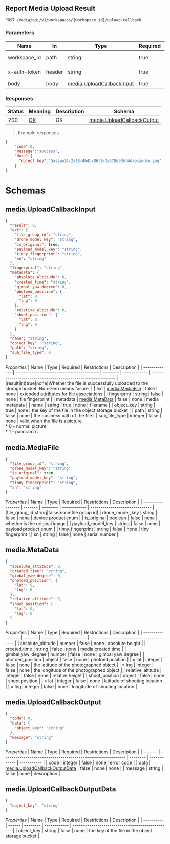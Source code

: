 ## Report Media Upload Result

<a id="opIdmedia-service-upload-callback"></a>
`POST /media/api/v1/workspaces/{workspace_id}/upload-callback`

<h3 id="上报文件上传结果-parameters">Parameters</h3>

| Name         | In     | Type                                                         | Required | Description  |
| ------------ | ------ | ------------------------------------------------------------ | -------- | ------------ |
| workspace_id | path   | string                                                       | true     | workspace id |
| x-auth-token | header | string                                                       | true     | access token |
| body         | body   | [media.UploadCallbackInput](#schemamedia.uploadcallbackinput) | true     |              |

<h3 id="上报文件上传结果-responses">Responses</h3>

| Status | Meaning                                                 | Description | Schema                                                       |
| ------ | ------------------------------------------------------- | ----------- | ------------------------------------------------------------ |
| 200    | [OK](https://tools.ietf.org/html/rfc7231#section-6.3.1) | OK          | [media.UploadCallbackOutput](#schemamedia.uploadcallbackoutput) |

> Example responses

```json
{
    "code":0,
    "message":"success",
   	"data":{
      "object_key":"5asjwu24-2a18-4b4b-86f9-3a678da0bf4d/example.jpg"
    }
}
```


# Schemas

<h2 id="tocS_media.UploadCallbackInput">media.UploadCallbackInput</h2>

<!-- backwards compatibility -->
<a id="schemamedia.uploadcallbackinput"></a>
<a id="schema_media.UploadCallbackInput"></a>
<a id="tocSmedia.uploadcallbackinput"></a>
<a id="tocsmedia.uploadcallbackinput"></a>

```json
{
  "result": 0,
  "ext": {
    "file_group_id": "string",
    "drone_model_key": "string",
    "is_original": true,
    "payload_model_key": "string",
    "tinny_fingerprint": "string",
    "sn": "string"
  },
  "fingerprint": "string",
  "metadata": {
    "absolute_altitude": 0,
    "created_time": "string",
    "gimbal_yaw_degree": 0,
    "photoed_position": {
      "lat": 0,
      "lng": 0
    },
    "relative_altitude": 0,
    "shoot_position": {
      "lat": 0,
      "lng": 0
    }
  },
  "name": "string",
  "object_key": "string",
  "path": "string",
  "sub_file_type": 0
}

```

*Properties*
| Name          | Type                                      | Required | Restrictions | Description                                                  |
| ------------- | ----------------------------------------- | -------- | ------------ | ------------------------------------------------------------ |
|result|int|true|none|Whether the file is successfully uploaded to the storage bucket. Non-zero means failure. |
| ext           | [media.MediaFile](#schemamedia.mediafile) | false    | none         | extended attributes for file associations                    |
| fingerprint   | string                                    | false    | none         | file fingerprint                                             |
| metadata      | [media.MetaData](#schemamedia.metadata)   | false    | none         | media metadata                                               |
| name          | string                                    | true     | none         | filename                                                     |
| object_key    | string                                    | true     | none         | the key of the file in the object storage bucket             |
| path          | string                                    | false    | none         | the business path of the file                                |
| sub_file_type | integer                                   | false    | none         | valid when the file is a picture<br>* 0 - normal picture<br>* 1 - panorama |


<h2 id="tocS_media.MediaFile">media.MediaFile</h2>

<!-- backwards compatibility -->
<a id="schemamedia.mediafile"></a>
<a id="schema_media.MediaFile"></a>
<a id="tocSmedia.mediafile"></a>
<a id="tocsmedia.mediafile"></a>

```json
{
  "file_group_id": "string",
  "drone_model_key": "string",
  "is_original": true,
  "payload_model_key": "string",
  "tinny_fingerprint": "string",
  "sn": "string"
}

```

*Properties*
| Name              | Type    | Required | Restrictions | Description                    |
| ----------------- | ------- | -------- | ------------ | ------------------------------ |
|file_group_id|string|false|none|file group id|
| drone_model_key   | string  | false    | none         | device product enum            |
| is_original       | boolean | false    | none         | whether is  the original image |
| payload_model_key | string  | false    | none         | payload product enum           |
| tinny_fingerprint | string  | false    | none         | tiny fingerprint               |
| sn                | string  | false    | none         | serial number                  |

<h2 id="tocS_media.MetaData">media.MetaData</h2>

<!-- backwards compatibility -->
<a id="schemamedia.metadata"></a>
<a id="schema_media.MetaData"></a>
<a id="tocSmedia.metadata"></a>
<a id="tocsmedia.metadata"></a>

```json
{
  "absolute_altitude": 0,
  "created_time": "string",
  "gimbal_yaw_degree": 0,
  "photoed_position": {
    "lat": 0,
    "lng": 0
  },
  "relative_altitude": 0,
  "shoot_position": {
    "lat": 0,
    "lng": 0
  }
}

```

*Properties*
| Name              | Type    | Required | Restrictions | Description                              |
| ----------------- | ------- | -------- | ------------ | ---------------------------------------- |
| absolute_altitude | number  | false    | none         | absolute height                          |
| created_time      | string  | false    | none         | media created time                       |
| gimbal_yaw_degree | number  | false    | none         | gimbal yaw degree                        |
| photoed_position  | object  | false    | none         | photoed position                         |
| » lat             | integer | false    | none         | the latitude of the photographed object  |
| » lng             | integer | false    | none         | the longitude of the photographed object |
| relative_altitude | integer | false    | none         | relative height                          |
| shoot_position    | object  | false    | none         | shoot position                           |
| » lat             | integer | false    | none         | latitude of shooting location            |
| » lng             | integer | false    | none         | longitude of shooting location           |

<h2 id="tocS_media.UploadCallbackOutput">media.UploadCallbackOutput</h2>

<!-- backwards compatibility -->
<a id="schemamedia.uploadcallbackoutput"></a>
<a id="schema_media.UploadCallbackOutput"></a>
<a id="tocSmedia.uploadcallbackoutput"></a>
<a id="tocsmedia.uploadcallbackoutput"></a>

```json
{
  "code": 0,
  "data": {
    "object_key": "string"
  },
  "message": "string"
}

```

*Properties*
| Name    | Type                                                         | Required | Restrictions | Description |
| ------- | ------------------------------------------------------------ | -------- | ------------ | ----------- |
| code    | integer                                                      | false    | none         | error code  |
| data    | [media.UploadCallbackOutputData](#schemamedia.uploadcallbackoutputdata) | false    | none         | none        |
| message | string                                                       | false    | none         | description |

<h2 id="tocS_media.UploadCallbackOutputData">media.UploadCallbackOutputData</h2>

<!-- backwards compatibility -->
<a id="schemamedia.uploadcallbackoutputdata"></a>
<a id="schema_media.UploadCallbackOutputData"></a>
<a id="tocSmedia.uploadcallbackoutputdata"></a>
<a id="tocsmedia.uploadcallbackoutputdata"></a>

```json
{
  "object_key": "string"
}

```

*Properties*
| Name       | Type   | Required | Restrictions | Description                                      |
| ---------- | ------ | -------- | ------------ | ------------------------------------------------ |
| object_key | string | false    | none         | the key of the file in the object storage bucket |